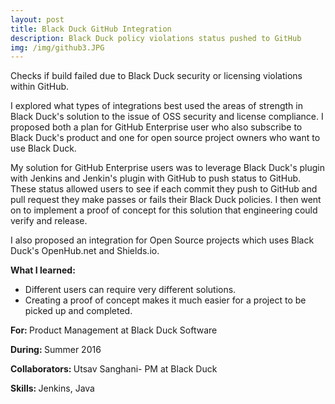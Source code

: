 ```yaml
---
layout: post
title: Black Duck GitHub Integration
description: Black Duck policy violations status pushed to GitHub
img: /img/github3.JPG
---
```


<div class="img_row">
	<img class="col three" src="{{ site.baseurl }}/img/github3.JPG" alt="" title="example image"/>
</div>
<div class="col three caption">
	Checks if build failed due to Black Duck security or licensing violations within GitHub.  
</div>

I explored what types of integrations best used the areas of strength in Black Duck's solution to the issue of OSS security and license compliance. I proposed both a plan for GitHub Enterprise user who also subscribe to Black Duck's product and one for open source project owners who want to use Black Duck.

My solution for GitHub Enterprise users was to leverage Black Duck's plugin with Jenkins and Jenkin's plugin with GitHub to push status to GitHub. These status allowed users to see if each commit they push to GitHub and pull request they make passes or fails their Black Duck policies. I then went on to implement a proof of concept for this solution that engineering could verify and release.

I also proposed an integration for Open Source projects which uses Black Duck's OpenHub.net and Shields.io.

<b>What I learned: </b>
- Different users can require very different solutions.
- Creating a proof of concept makes it much easier for a project to be picked up and completed.  

<b>For: </b>Product Management at Black Duck Software

<b>During: </b>Summer 2016

<b>Collaborators: </b>Utsav Sanghani- PM at Black Duck

<b>Skills: </b>Jenkins, Java
